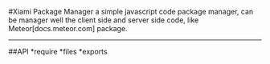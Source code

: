 #Xiami Package Manager
    a simple javascript code package manager, can be manager well the client side and server side code, like Meteor[docs.meteor.com] package.

---

##API
*require
*files
*exports
